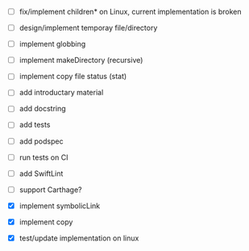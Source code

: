 - [ ] fix/implement children* on Linux, current implementation is broken
- [ ] design/implement temporay file/directory
- [ ] implement globbing
- [ ] implement makeDirectory (recursive)
- [ ] implement copy file status (stat)
- [ ] add introductary material
- [ ] add docstring
- [ ] add tests
- [ ] add podspec
- [ ] run tests on CI
- [ ] add SwiftLint
- [ ] support Carthage?

- [x] implement symbolicLink
- [x] implement copy
- [x] test/update implementation on linux
